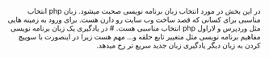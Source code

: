 <div dir="rtl">
در این بخش در مورد انتخاب زبان برنامه نویسی صحبت میشود.
زبان php انتخاب مناسبی برای کسانی که قصد ساخت وب سایت رو دارن هست.
برای ورود به زمینه هایی مثل وردپرس و لاراول php انتخاب مناسبی هست.
# در یادگیری یک زبان برنامه نویسی مفاهیم برنامه نویسی مثل متغییر تابع حلقه و... مهم هست زیرا در اینصورت با سوییچ کردن به زبان دیگر یادگیری زبان جدید سریع تر رخ میدهد.